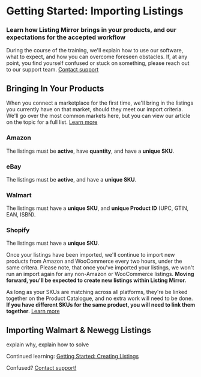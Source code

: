 # Getting Started: Importing Listings
### Learn how Listing Mirror brings in your products, and our expectations for the accepted workflow

During the course of the training, we'll explain how to use our software, what to expect, and how you can overcome foreseen obstacles. If, at any point, you find yourself confused or stuck on something, please reach out to our support team. [Contact support](https://support.listingmirror.com/hc/en-us/articles/360057441252)

## Bringing In Your Products
When you connect a marketplace for the first time, we'll bring in the listings you currently have on that market, should they meet our import criteria. We'll go over the most common markets here, but you can view our article on the topic for a full list. [Learn more](https://support.listingmirror.com/hc/en-us/articles/360021623032)

### Amazon
The listings must be **active**, have **quantity**, and have a **unique SKU**.
### eBay
The listings must be **active**, and have a **unique SKU**. 
### Walmart
The listings must have a **unique SKU**, and **unique Product ID** (UPC, GTIN, EAN, ISBN).
### Shopify
The listings must have a **unique SKU**.

Once your listings have been imported, we'll continue to import new products from Amazon and WooCommerce every two hours, under the same critera. Please note, that once you've imported your listings, we won't run an import again for any non-Amazon or WooCommerce listings. **Moving forward, you'll be expected to create new listings within Listing Mirror.** 

As long as your SKUs are matching across all platforms, they're be linked together on the Product Catalogue, and no extra work will need to be done. **If you have different SKUs for the same product, you will need to link them together**. [Learn more](https://support.listingmirror.com/hc/en-us/articles/360010041491) 

## Importing Walmart & Newegg Listings

explain why, explain how to solve

Continued learning: [Getting Started: Creating Listings](create-amz-listing)

Confused? [Contact support!](https://support.listingmirror.com/hc/en-us/articles/360057441252)